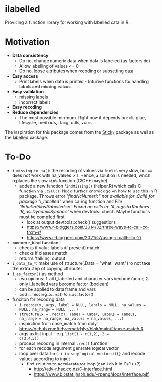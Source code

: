 
# ilabelled

Providing a function library for working with labelled data in R.

# Motivation

  - <b>Data consistency</b> 
    - Do not change numeric data when data is labelled (as factors do) 
    - Allow labelling of values <= 0 
    - Do not loose attributes when recoding or subsetting data
  - <b>Easy access</b> 
    - Print labels when data is printed - Intuitive functions for handling labels and missing values 
  - <b>Easy validation</b> 
    - missing labels 
    - incorrect labels 
  - <b>Easy recoding</b> 
  - <b>Reduce dependencies</b> 
    - The most possible minimum. Right now it depends on: cli, glue, lifecycle, methods, rlang, utils, vctrs

The inspiration for this package comes from the [Sticky](https://github.com/cran/sticky) package as well as the [labelled](https://github.com/larmarange/labelled) package.

# To-Do

  - <code>i_missing_to_na()</code>: the recoding of values via <code>%in%</code> is very slow, but <code>==</code> does not work with na_values > 1. Hence, a solution is needed, which replaces the slow <code>%in%</code> function (C/C++ maybe).
    - added a new function <code>findMissing()</code> (helper.R) which calls C function via <code>.Call()</code>. Need further knowledge on how to use this in R package. Throws error <i>"findNaNumeric" not available for .Call() for package "i_labelled"</i> when calling function and <i>File ‘ilabelled/libs/ilabelled.so’: Found no calls to: ‘R_registerRoutines’, ‘R_useDynamicSymbols’</i> when devtools::check. Maybe functions must be compiled first.
      - look at output devtools::check() suggestions
      - https://www.r-bloggers.com/2014/02/three-ways-to-call-cc-from-r/
      - https://www.r-bloggers.com/2021/07/using-r-callhello-2/
  - custom r_bind function
    - checks if value labels (if present) match
    - checks if classes match
    - returns 'talking' output
  - <code>i_data_to_*</code>: make use of structure(.Data = "what i want") to not take the extra step of copying attributes
  - <code>i_as_factor()</code> as method
    - two options: 1. all i_labelled and character vars become factor; 2. only i_labelled vars become factor (boolean)
    - can be applied to data.frame and vars
    - add i_missing_to_na() to i_as_factor()
  - funciton for recoding data
    - <code>i_recode(x, args, label = NULL, labels = NULL, na_values = NULL, na_range = NULL, ...)</code>
    - <code>structure(x = .rec(x), label = label, labels = labels, na_range = na_range, na_values = na_values, ...)</code>
    - inspiration from case_match from dplyr <https://github.com/tidyverse/dplyr/blob/main/R/case-match.R>
    - args as list input - e.g. <code>list(1 = c(1,2), 2 = c(3,4,5))</code>
    - process recoding in internal <code>.rec()</code> function
    - for each recode argument generate logical vector
    - loop over data <code>for( i in seq(logical-vectors)){}</code> and recode values according to input
        - find solution to accelerate for loop (can i do it in C/C++?)
            - <http://adv-r.had.co.nz/C-interface.html>
            - <https://www.biostat.jhsph.edu/~rpeng/docs/interface.pdf>
